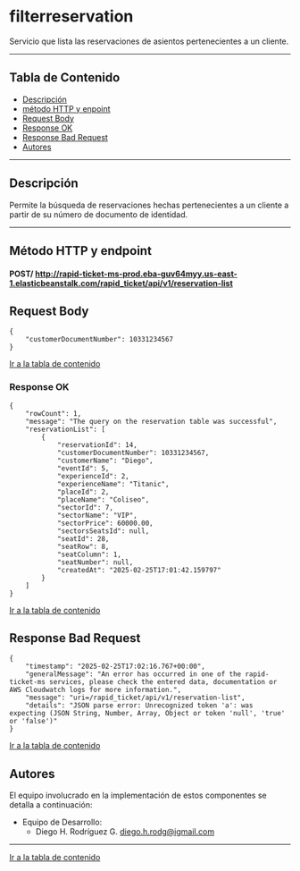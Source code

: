 # filterreservation

Servicio que lista las reservaciones de asientos pertenecientes a un cliente.

---
## Tabla de Contenido

- [Descripción](#descripción)
- [método HTTP y enpoint](#Método-HTTP-y-endpoint)
- [Request Body](#Request-Body)
- [Response OK](#Response-OK)
- [Response Bad Request](#Response-Bad-Request)
- [Autores](#autores)
---

## Descripción

Permite la búsqueda de reservaciones hechas pertenecientes a un cliente a partir de su número de documento de identidad.

---

## Método HTTP y endpoint

#### POST/ http://rapid-ticket-ms-prod.eba-guv64myy.us-east-1.elasticbeanstalk.com/rapid_ticket/api/v1/reservation-list


## Request Body
```
{
    "customerDocumentNumber": 10331234567
}
```
[Ir a la tabla de contenido](#Tabla-de-contenido)

### Response OK
```
{
    "rowCount": 1,
    "message": "The query on the reservation table was successful",
    "reservationList": [
        {
            "reservationId": 14,
            "customerDocumentNumber": 10331234567,
            "customerName": "Diego",
            "eventId": 5,
            "experienceId": 2,
            "experienceName": "Titanic",
            "placeId": 2,
            "placeName": "Coliseo",
            "sectorId": 7,
            "sectorName": "VIP",
            "sectorPrice": 60000.00,
            "sectorsSeatsId": null,
            "seatId": 28,
            "seatRow": 8,
            "seatColumn": 1,
            "seatNumber": null,
            "createdAt": "2025-02-25T17:01:42.159797"
        }
    ]
}
```
[Ir a la tabla de contenido](#Tabla-de-contenido)

## Response Bad Request
```
{
    "timestamp": "2025-02-25T17:02:16.767+00:00",
    "generalMessage": "An error has occurred in one of the rapid-ticket-ms services, please check the entered data, documentation or AWS Cloudwatch logs for more information.",
    "message": "uri=/rapid_ticket/api/v1/reservation-list",
    "details": "JSON parse error: Unrecognized token 'a': was expecting (JSON String, Number, Array, Object or token 'null', 'true' or 'false')"
}
```
[Ir a la tabla de contenido](#Tabla-de-contenido)

## Autores

El equipo involucrado en la implementación de estos componentes se detalla a continuación:

- Equipo de Desarrollo:
  - Diego H. Rodríguez G. <diego.h.rodg@igmail.com>

---
[Ir a la tabla de contenido](#Tabla-de-contenido)